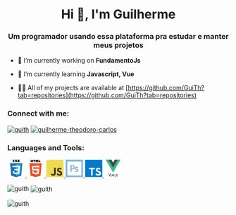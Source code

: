 <h1 align="center">Hi 👋, I'm Guilherme</h1>
<h3 align="center">Um programador usando essa plataforma pra estudar e manter meus projetos</h3>

- 🔭 I’m currently working on **FundamentoJs**

- 🌱 I’m currently learning **Javascript, Vue**

- 👨‍💻 All of my projects are available at [https://github.com/GuiTh?tab=repositories](https://github.com/GuiTh?tab=repositories)

<h3 align="left">Connect with me:</h3>
<p align="left">
<a href="https://dev.to/guith" target="blank"><img align="center" src="https://raw.githubusercontent.com/rahuldkjain/github-profile-readme-generator/master/src/images/icons/Social/devto.svg" alt="guith" height="30" width="40" /></a>
<a href="https://linkedin.com/in/guilherme-theodoro-carlos" target="blank"><img align="center" src="https://raw.githubusercontent.com/rahuldkjain/github-profile-readme-generator/master/src/images/icons/Social/linked-in-alt.svg" alt="guilherme-theodoro-carlos" height="30" width="40" /></a>
</p>

<h3 align="left">Languages and Tools:</h3>
</a> <a href="https://www.w3schools.com/css/" target="_blank" rel="noreferrer"> <img src="https://raw.githubusercontent.com/devicons/devicon/master/icons/css3/css3-original-wordmark.svg" alt="css3" width="40" height="40"/> </a> <a href="https://www.w3.org/html/" target="_blank" rel="noreferrer"> <img src="https://raw.githubusercontent.com/devicons/devicon/master/icons/html5/html5-original-wordmark.svg" alt="html5" width="40" height="40"/> </a> <a href="https://developer.mozilla.org/en-US/docs/Web/JavaScript" target="_blank" rel="noreferrer"> <img src="https://raw.githubusercontent.com/devicons/devicon/master/icons/javascript/javascript-original.svg" alt="javascript" width="40" height="40"/> </a> <a href="https://www.photoshop.com/en" target="_blank" rel="noreferrer"> <img src="https://raw.githubusercontent.com/devicons/devicon/master/icons/photoshop/photoshop-line.svg" alt="photoshop" width="40" height="40"/> </a> <a href="https://www.typescriptlang.org/" target="_blank" rel="noreferrer"> <img src="https://raw.githubusercontent.com/devicons/devicon/master/icons/typescript/typescript-original.svg" alt="typescript" width="40" height="40"/> </a> <a href="https://vuejs.org/" target="_blank" rel="noreferrer"> <img src="https://raw.githubusercontent.com/devicons/devicon/master/icons/vuejs/vuejs-original-wordmark.svg" alt="vuejs" width="40" height="40"/> </a> </p>

<p><img align="left" src="https://github-readme-stats.vercel.app/api/top-langs?username=guith&show_icons=true&locale=en&layout=compact" alt="guith" /></p>

<p>&nbsp;<img align="center" src="https://github-readme-stats.vercel.app/api?username=guith&show_icons=true&locale=en" alt="guith" /></p>

<p><img align="center" src="https://github-readme-streak-stats.herokuapp.com/?user=guith&" alt="guith" /></p>
